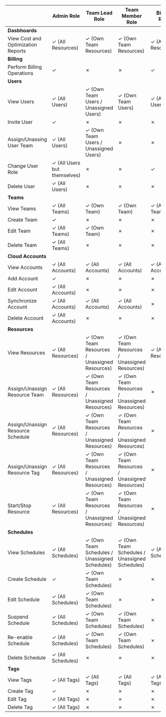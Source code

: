 |                                    | Admin Role                   | Team Lead Role                                | Team Member Role                              | Billing Role      |
| ---------------------------------- | ---------------------------- | --------------------------------------------- | --------------------------------------------- | ----------------- |
| **Dasbhoards**                     |                              |                                               |                                               |                   |
| View Cost and Optimization Reports | ✓ (All Resources)            | ✓ (Own Team Resources)                        | ✓ (Own Team Resources)                        | ✓ (All Resources) |
| **Billing**                        |                              |                                               |                                               |                   |
| Perform Billing Operations         | ✓                            | ✗                                             | ✗                                             | ✓                 |
| **Users**                          |                              |                                               |                                               |                   |
| View Users                         | ✓ (All Users)                | ✓ (Own Team Users / Unassigned Users)         | ✓ (Own Team Users)                            | ✓ (All Users)     |
| Invite User                        | ✓                            | ✗                                             | ✗                                             | ✗                 |
| Assign/Unassing User Team          | ✓ (All Users)                | ✓ (Own Team Users / Unassigned Users)         | ✗                                             | ✗                 |
| Change User Role                   | ✓ (All Users but themselves) | ✗                                             | ✗                                             | ✓                 |
| Delete User                        | ✓ (All Users)                | ✗                                             | ✗                                             | ✗                 |
| **Teams**                          |                              |                                               |                                               |                   |
| View Teams                         | ✓ (All Teams)                | ✓ (Own Team)                                  | ✓ (Own Team)                                  | ✓ (All Teams)     |
| Create Team                        | ✓                            | ✗                                             | ✗                                             | ✗                 |
| Edit Team                          | ✓ (All Teams)                | ✓ (Own Team)                                  | ✗                                             | ✗                 |
| Delete Team                        | ✓ (All Teams)                | ✗                                             | ✗                                             | ✗                 |
| **Cloud Accounts**                 |                              |                                               |                                               |                   |
| View Accounts                      | ✓ (All Accounts)             | ✓ (All Accounts)                              | ✓ (All Accounts)                              | ✓ (All Accounts)  |
| Add Account                        | ✓                            | ✗                                             | ✗                                             | ✗                 |
| Edit Account                       | ✓ (All Accounts)             | ✗                                             | ✗                                             | ✗                 |
| Synchronize Account                | ✓ (All Accounts)             | ✓ (All Accounts)                              | ✓ (All Accounts)                              | ✗                 |
| Delete Account                     | ✓ (All Accounts)             | ✗                                             | ✗                                             | ✗                 |
| **Resources**                      |                              |                                               |                                               |                   |
| View Resources                     | ✓ (All Resources)            | ✓ (Own Team Resources / Unassigned Resources) | ✓ (Own Team Resources / Unassigned Resources) | ✓ (All Resources) |
| Assign/Unassign Resource Team      | ✓ (All Resources)            | ✓ (Own Team Resources / Unassigned Resources) | ✓ (Own Team Resources / Unassigned Resources) | ✗                 |
| Assign/Unassign Resource Schedule  | ✓ (All Resources)            | ✓ (Own Team Resources / Unassigned Resources) | ✓ (Own Team Resources / Unassigned Resources) | ✗                 |
| Assign/Unassign Resource Tag       | ✓ (All Resources)            | ✓ (Own Team Resources / Unassigned Resources) | ✓ (Own Team Resources / Unassigned Resources) | ✗                 |
| Start/Stop Resource                | ✓ (All Resources)            | ✓ (Own Team Resources / Unassigned Resources) | ✓ (Own Team Resources / Unassigned Resources) | ✗                 |
| **Schedules**                      |                              |                                               |                                               |                   |
| View Schedules                     | ✓ (All Schedules)            | ✓ (Own Team Schedules / Unassigned Schedules) | ✓ (Own Team Schedules / Unassigned Schedules) | ✓ (All Schedules) |
| Create Schedule                    | ✓                            | ✓ (Own Team Schedules)                        | ✗                                             | ✗                 |
| Edit Schedule                      | ✓ (All Schedules)            | ✓ (Own Team Schedules)                        | ✗                                             | ✗                 |
| Suspend Schedule                   | ✓ (All Schedules)            | ✓ (Own Team Schedules)                        | ✓ (Own Team Schedules)                        | ✗                 |
| Re-enable Schedule                 | ✓ (All Schedules)            | ✓ (Own Team Schedules)                        | ✓ (Own Team Schedules)                        | ✗                 |
| Delete Schedule                    | ✓ (All Schedules)            | ✗                                             | ✗                                             | ✗                 |
| **Tags**                           |                              |                                               |                                               |                   |
| View Tags                          | ✓ (All Tags)                 | ✓ (All Tags)                                  | ✓ (All Tags)                                  | ✓ (All Tags)      |
| Create Tag                         | ✓                            | ✗                                             | ✗                                             | ✗                 |
| Edit Tag                           | ✓ (All Tags)                 | ✗                                             | ✗                                             | ✗                 |
| Delete Tag                         | ✓ (All Tags)                 | ✗                                             | ✗                                             | ✗                 |

